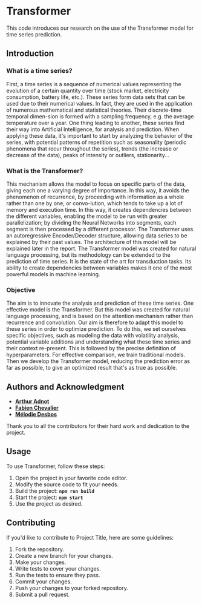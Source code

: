 ﻿# **Transformer**
This code introduces our research on the use of the Transformer model for time series prediction.

## Introduction
### What is a time series?
First, a time series is a sequence of numerical values representing the evolution of a certain quantity over time (stock market, electricity consumption, battery life, etc.). These series form data sets that can be used due to their numerical values. 
In fact, they are used in the application of numerous mathematical and statistical theories. Their discrete-time temporal dimen-sion is formed with a sampling frequency, e.g. the average temperature over a year.  One thing leading to another, these series find their way into Artificial Intelligence, for analysis and prediction.
When applying these data, it's important to start by analyzing the behavior of the series, with potential patterns of repetition such as seasonality (periodic phenomena that recur throughout the series), trends (the increase or decrease of the data), peaks of intensity or outliers, stationarity...

### What is the Transformer? 
This mechanism allows the model to focus on specific parts of the data, giving each one a varying degree of importance. In this way, it avoids the phenomenon of recurrence, by proceeding with information as a whole rather than one by one, or convo-lution, which tends to take up a lot of memory and execution time. In this way, it creates dependencies between the different variables, enabling the model to be run with greater parallelization; by dividing the Neural Networks into segments, each segment is then processed by a different processor.
The Transformer uses an autoregressive Encoder/Decoder structure, allowing data series to be explained by their past values. The architecture of this model will be explained later in the report.
The Transformer model was created for natural language processing, but its methodology can be extended to the prediction of time series. It is the state of the art for transduction tasks. Its ability to create dependencies between variables makes it one of the most powerful models in machine learning.

### Objective
The aim is to innovate the analysis and prediction of these time series. One effective model is the Transformer.  But this model was created for natural language processing, and is based on the attention mechanism rather than recurrence and convolution. Our aim is therefore to adapt this model to these series in order to optimize prediction.
To do this, we set ourselves specific objectives, such as modeling the data with volatility analysis, potential variable additions and understanding what these time series and their context re-present. This is followed by the precise definition of hyperparameters. For effective comparison, we train traditional models. Then we develop the Transformer model, reducing the prediction error as far as possible, to give an optimized result that's as true as possible.

## **Authors and Acknowledgment**
- **[Arthur Adnot](https://github.com/0sfolt)**
- **[Fabien Chevalier](https://github.com/Lescolopendre)**
- **[Mélodie Desbos](https://github.com/meluxis)**
  
Thank you to all the contributors for their hard work and dedication to the project.

## **Usage**

To use Transformer, follow these steps:

1. Open the project in your favorite code editor.
2. Modify the source code to fit your needs.
3. Build the project: **`npm run build`**
4. Start the project: **`npm start`**
5. Use the project as desired.

## **Contributing**

If you'd like to contribute to Project Title, here are some guidelines:

1. Fork the repository.
2. Create a new branch for your changes.
3. Make your changes.
4. Write tests to cover your changes.
5. Run the tests to ensure they pass.
6. Commit your changes.
7. Push your changes to your forked repository.
8. Submit a pull request.
